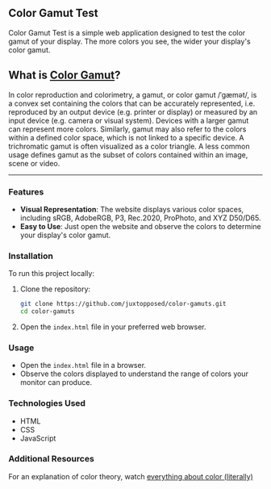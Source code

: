 ## Color Gamut Test

Color Gamut Test is a simple web application designed to test the color gamut of your display. The more colors you see, the wider your display's color gamut.

## What is [Color Gamut](https://en.wikipedia.org/wiki/Gamut)?

In color reproduction and colorimetry, a gamut, or color gamut /ˈɡæmət/, is a convex set containing the colors that can be accurately represented, i.e. reproduced by an output device (e.g. printer or display) or measured by an input device (e.g. camera or visual system). Devices with a larger gamut can represent more colors. Similarly, gamut may also refer to the colors within a defined color space, which is not linked to a specific device. A trichromatic gamut is often visualized as a color triangle. A less common usage defines gamut as the subset of colors contained within an image, scene or video.

---
### Features

- **Visual Representation**: The website displays various color spaces, including sRGB, AdobeRGB, P3, Rec.2020, ProPhoto, and XYZ D50/D65.
- **Easy to Use**: Just open the website and observe the colors to determine your display's color gamut.

### Installation

To run this project locally:

1. Clone the repository:

   ```bash
   git clone https://github.com/juxtopposed/color-gamuts.git
   cd color-gamuts
   ```

2. Open the `index.html` file in your preferred web browser.

### Usage

- Open the `index.html` file in a browser.
- Observe the colors displayed to understand the range of colors your monitor can produce.

### Technologies Used

- HTML
- CSS
- JavaScript

### Additional Resources

For an explanation of color theory, watch [everything about color (literally)](https://www.youtube.com/watch?v=srRI7yMjGz0)
